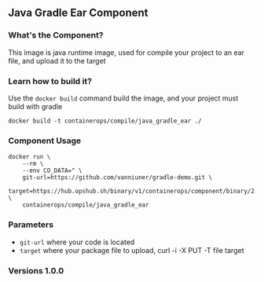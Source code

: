 ## Java Gradle Ear Component

### What's the Component?

This image is java runtime image, used for compile your project to an ear file, and upload it to the target


### Learn how to build it?

Use the `docker build` command build the image, and your project must build with gradle

```
docker build -t containerops/compile/java_gradle_ear ./
```
### Component Usage
```
docker run \
    --rm \
    --env CO_DATA=" \
    git-url=https://github.com/vanniuner/gradle-demo.git \
    target=https://hub.opshub.sh/binary/v1/containerops/component/binary/2.2.4/demo.ear" \
    containerops/compile/java_gradle_ear
```

### Parameters 
- `git-url` where your code is located
- `target`  where your package file to upload, curl -i -X PUT -T file target
### Versions 1.0.0




